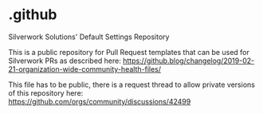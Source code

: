 # .github
Silverwork Solutions' Default Settings Repository

This is a public repository for Pull Request templates that can be used for Silverwork PRs as described here: https://github.blog/changelog/2019-02-21-organization-wide-community-health-files/

This file has to be public, there is a request thread to allow private versions of this repository here: https://github.com/orgs/community/discussions/42499
